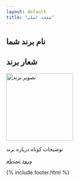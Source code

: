 ```yaml
---
layout: default
title: "صفحه اصلی"
---
```


<section class="hero bg-primary text-light text-center py-5">
  <h1>نام برند شما</h1>
  <h2>شعار برند</h2>
  <img src="{{ '/assets/images/hero.png' | relative_url }}" alt="تصویر برند" width="180">
  <p>توضیحات کوتاه درباره برند</p>
  <a href="#" class="btn btn-light">ورود</a>
  <a href="#" class="btn btn-dark">ثبت‌نام</a>
</section>

{% include footer.html %}
